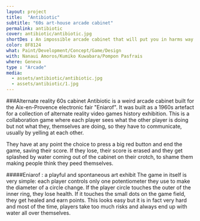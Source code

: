 ```yaml
---
layout: project
title:  "Antibiotic"
subtitle: "60s art-house arcade cabinet"
permalink: antibiotic
cover: antibiotic/antibiotic.jpg
shortDes : An impossible arcade cabinet that will put you in harms way.
color: 8F8124
what: Paint/Development/Concept/Game/Design
with: Nanaui Amoros/Kumiko Kuwabara/Pompon Pasfrais
where: Geneva
type : "Arcade"
media:
  - assets/antibiotic/antibiotic.jpg
  - assets/antibiotic/1.jpg
---
```


###Alternate reality 60s cabinet
Antibiotic is a weird arcade cabinet built for the Aix-en-Provence electronic fair "Eniarof". It was built as a 1960s artefact for a collection of alternate reality video games history exhibition. This is a collaboration game where each player sees what the other player is doing but not what they, themselves are doing, so they have to communicate, usually by yelling at each other.

They have at any point the choice to press a big red button and end the game, saving their score. If they lose, their score is erased and they get splashed by water coming out of the cabinet on their crotch, to shame them making people think they peed themselves.

#####Eniarof : a playful and spontaneous art exhibit
The game in itself is very simple: each player controls only one potentiometer they use to make the diameter of a circle change. If the player circle touches the outer of the inner ring, they lose health. If it touches the small dots on the game field, they get healed and earn points. This looks easy but it is in fact very hard and most of the time, players take too much risks and always end up with water all over themselves.
